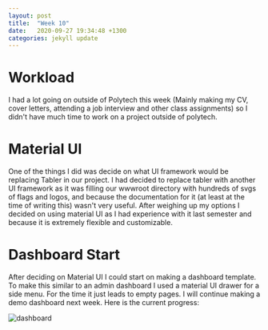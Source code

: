 ```yaml
---
layout: post
title:  "Week 10"
date:   2020-09-27 19:34:48 +1300
categories: jekyll update
---
```


# Workload

I had a lot going on outside of Polytech this week (Mainly making my CV, cover letters, attending a job interview and other class assignments) so I didn't have much time to work on a project outside of polytech.

# Material UI

One of the things I did was decide on what UI framework would be replacing Tabler in our project. I had decided to replace tabler with another UI framework as it was filling our wwwroot directory with hundreds of svgs of flags and logos, and because the documentation for it (at least at the time of writing this) wasn't very useful. After weighing up my options I decided on using material UI as I had experience with it last semester and because it is extremely flexible and customizable.

# Dashboard Start

After deciding on Material UI I could start on making a dashboard template. To make this similar to an admin dashboard I used a material UI drawer for a side menu. For the time it just leads to empty pages. I will continue making a demo dashboard next week. Here is the current progress:

![dashboard](/Jamie-Horrell-BIT-Project/images/S2/w10-dashboard.png)